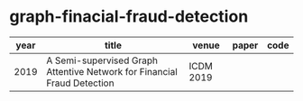 # graph-finacial-fraud-detection


|year|title|venue|paper|code|
|----|----|----|----|----|
|2019|A Semi-supervised Graph Attentive Network for Financial Fraud Detection|ICDM 2019|||
